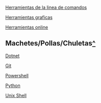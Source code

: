 <!--
.. title: herramientas
.. slug: herramientas
.. date: 2023-10-29 14:07:04 UTC-03:00
.. tags: 
.. category: 
.. link: 
.. description: 
.. type: text
-->

[Herramientas de la linea de comandos](link://slug/herramientas-de-la-linea-de-comandos)

[Herramientas graficas](link://slug/herramientas-graficas)

[Herramientas online](link://slug/herramientas-online)

## Machetes/Pollas/Chuletas[^](https://dictionary.cambridge.org/dictionary/english-spanish/cheat-sheet)

[Dotnet](link://slug/dotnet)

[Git](link://slug/git)

[Powershell](link://slug/powershell)

[Python](link://slug/python)

[Unix Shell](link://slug/unix-shell)